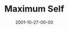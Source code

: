 ---
layout: message
category: message
series: "Maximum Impact"
title: "Maximum Self"
date: 2001-10-27-00-00
message_id: 309
audio: "http://s3.amazonaws.com/crossroads-media/media/legacy/mp3/MI_07_10-21-01_Maximum_Self.mp3"
audio-duration: "36:41"
explicit: false
---
